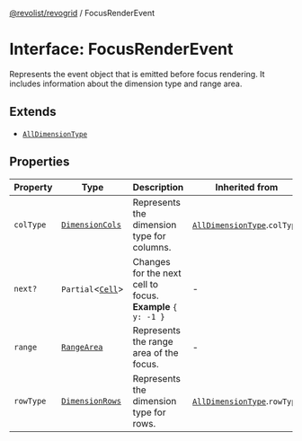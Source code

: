 [@revolist/revogrid](README.md) / FocusRenderEvent

# Interface: FocusRenderEvent

Represents the event object that is emitted before focus rendering.
It includes information about the dimension type and range area.

## Extends

- [`AllDimensionType`](Interface.AllDimensionType.md)

## Properties

| Property | Type | Description | Inherited from | Defined in |
| ------ | ------ | ------ | ------ | ------ |
| `colType` | [`DimensionCols`](TypeAlias.DimensionCols.md) | Represents the dimension type for columns. | [`AllDimensionType`](Interface.AllDimensionType.md).`colType` | [src/types/interfaces.ts:731](https://github.com/revolist/revogrid/blob/73f8a5d0a8436a360d4f96a23968accd54f79b44/src/types/interfaces.ts#L731) |
| `next?` | `Partial`\<[`Cell`](Interface.Cell.md)\> | Changes for the next cell to focus. **Example** `{ y: -1 }` | - | [src/types/interfaces.ts:753](https://github.com/revolist/revogrid/blob/73f8a5d0a8436a360d4f96a23968accd54f79b44/src/types/interfaces.ts#L753) |
| `range` | [`RangeArea`](TypeAlias.RangeArea.md) | Represents the range area of the focus. | - | [src/types/interfaces.ts:748](https://github.com/revolist/revogrid/blob/73f8a5d0a8436a360d4f96a23968accd54f79b44/src/types/interfaces.ts#L748) |
| `rowType` | [`DimensionRows`](TypeAlias.DimensionRows.md) | Represents the dimension type for rows. | [`AllDimensionType`](Interface.AllDimensionType.md).`rowType` | [src/types/interfaces.ts:726](https://github.com/revolist/revogrid/blob/73f8a5d0a8436a360d4f96a23968accd54f79b44/src/types/interfaces.ts#L726) |
